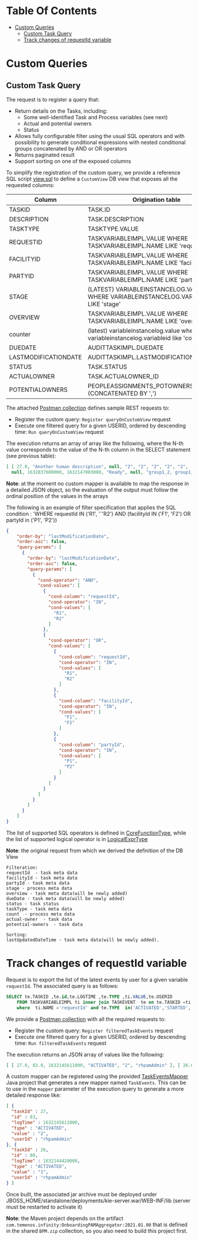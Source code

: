 # Table Of Contents
* [Custom Queries](#custom-queries)
  * [Custom Task Query](#custom-task-query)
  * [Track changes of requestId variable](#track-changes-of-requestid-variable)

# Custom Queries
## Custom Task Query
The request is to register a query that:
* Return details on the Tasks, including:
  * Some well-identified Task and Process variables (see next)
  * Actual and potential owners
  * Status
* Allows fully configurable filter using the usual SQL operators and with possibility to generate conditional
expressions with nested conditional groups concatenated by AND or OR operators
* Returns paginated result
* Support sorting on one of the exposed columns

To simplify the registration of the custom query, we provide a reference SQL script [view.sql](./view.sql) to define a 
`CustomView` DB view that exposes all the requested columns:

| Column | Origination table |
|---|---|
| TASKID | TASK.ID |
| DESCRIPTION | TASK.DESCRIPTION |
|TASKTYPE | TASKTYPE.VALUE |
|REQUESTID | TASKVARIABLEIMPL.VALUE WHERE TASKVARIABLEIMPL.NAME LIKE 'requestId' |
|FACILITYID | TASKVARIABLEIMPL.VALUE WHERE TASKVARIABLEIMPL.NAME LIKE 'facilityId' |
|PARTYID | TASKVARIABLEIMPL.VALUE WHERE TASKVARIABLEIMPL.NAME LIKE 'partyId' |
|STAGE | (LATEST) VARIABLEINSTANCELOG.VALUE WHERE VARIABLEINSTANCELOG.VARIABLEID LIKE 'stage' |
|OVERVIEW | TASKVARIABLEIMPL.VALUE WHERE TASKVARIABLEIMPL.NAME LIKE 'overview' |
|counter | (latest) variableinstancelog.value where variableinstancelog.variableid like 'counter' |
|DUEDATE | AUDITTASKIMPL.DUEDATE |
|LASTMODIFICATIONDATE | AUDITTASKIMPL.LASTMODIFICATIONDATE|
|STATUS| TASK.STATUS|
|ACTUALOWNER | TASK.ACTUALOWNER_ID|
| POTENTIALOWNERS | PEOPLEASSIGNMENTS_POTOWNERS.ENTITY_ID (CONCATENATED BY ',')|

The attached [Postman collection](./Temenos-CustomView.postman_collection.json) defines sample REST requests to:
* Register the custom query: `Register queryOnCustomView` request
* Execute one filtered query for a given USERID, ordered by descending time: `Run queryOnCustomView` request

The execution returns an array of array like the following, where the N-th value corresponds to the value of the N-th
column in the SELECT statement (see previous table):
```json
[ [ 27.0, "Another human description", null, "2", "2", "2", "2", "2", 
  null, 1632837600000, 1632147003000, "Ready", null, "group1_2, group1_3, rhpamAdmin" ] ]
```
**Note**: at the moment no custom mapper is available to map the response in a detailed JSON object, so the 
evaluation of the output must follow the ordinal position of the values in the arrays

The following is an example of filter specification that applies the SQL condition :
'WHERE requestId IN ('R1', '`'R2') AND (facilityId IN ('F1', 'F2') OR partyId in ('P1', 'P2'))
```json
{
    "order-by": "lastModificationDate",
    "order-asc": false,
    "query-params": [
      {
        "order-by": "lastModificationDate",
        "order-asc": false,
        "query-params": [
          {
            "cond-operator": "AND",
            "cond-values": [
              {
                "cond-column": "requestId",
                "cond-operator": "IN",
                "cond-values": [
                  "R1",
                  "R2"
                ]
              },
              {
                "cond-operator": "OR",
                "cond-values": [
                  {
                    "cond-column": "requestId",
                    "cond-operator": "IN",
                    "cond-values": [
                      "R1",
                      "R2"
                    ]
                  },
                  {
                    "cond-column": "facilityId",
                    "cond-operator": "IN",
                    "cond-values": [
                      "F1",
                      "F2"
                    ]
                  },
                  {
                    "cond-column": "partyId",
                    "cond-operator": "IN",
                    "cond-values": [
                      "P1",
                      "P2"
                    ]
                  }
                ]
              }
            ]
          }
        ]
      }
    ]
}
```

The list of supported SQL operators is defined in [CoreFunctionType](https://github.com/kiegroup/kie-soup/blob/e5c909959888ac498782b447851a824291319cdc/kie-soup-dataset/kie-soup-dataset-api/src/main/java/org/dashbuilder/dataset/filter/CoreFunctionType.java),
while the list of supported logical operator is in [LogicalExprType](https://github.com/kiegroup/kie-soup/blob/e5c909959888ac498782b447851a824291319cdc/kie-soup-dataset/kie-soup-dataset-api/src/main/java/org/dashbuilder/dataset/filter/LogicalExprType.java)

**Note**: the original request from which we derived the definition of the DB View 
```text
Filteration:
requestId  - task meta data
facilityId - task meta data
partyId - task meta data
stage - process meta data
overview - task meta data(will be newly added)
dueDate - task meta data(will be newly added)
status - task status
taskType - task meta data
count  - process meta data
actual-owner  - task data
potential-owners  - task data
 
Sorting:
lastUpdatedDateTime - task meta data(will be newly added).
```
# Track changes of requestId variable
Request is to export the list of the latest events by user for a given variable `requestId`.
The associated query is as follows:
```sql
SELECT te.TASKID ,te.id,te.LOGTIME ,te.TYPE ,ti.VALUE,te.USERID 
    FROM TASKVARIABLEIMPL ti inner join TASKEVENT  te on te.TASKID =ti.TASKID  
    where  ti.NAME ='requestId' and te.TYPE  in('ACTIVATED','STARTED','COMPLETED','ABORTED')
```

We provide a [Postman collection](./Temenos-Events.postman_collection.json) with all the required requests to:
* Register the custom query: `Register filteredTaskEvents` request
* Execute one filtered query for a given USERID, ordered by descending time: `Run filteredTaskEvents` request

The execution returns an JSON array of values like the following:
```json
[ [ 27.0, 83.0, 1632145611000, "ACTIVATED", "2", "rhpamAdmin" ], [ 26.0, 80.0, 1632144420000, "ACTIVATED", "1", "rhpamAdmin" ] ]
```

A custom mapper can be registered using the provided [TaskEventsMapper](./TaskEventsMapper) Java project that generates 
a new mapper named `TaskEvents`. This can be to use in the `mapper` parameter of the execution query to generate a more
detailed response like:
```json
[ {
  "taskId" : 27,
  "id" : 83,
  "logTime" : 1632145611000,
  "type" : "ACTIVATED",
  "value" : "2",
  "userId" : "rhpamAdmin"
}, {
  "taskId" : 26,
  "id" : 80,
  "logTime" : 1632144420000,
  "type" : "ACTIVATED",
  "value" : "1",
  "userId" : "rhpamAdmin"
} ]
```

Once built, the associated jar archive must be deployed under JBOSS_HOME/standalone/deployments/kie-server.war/WEB-INF/lib
(server must be restarted to activate it)

**Note**: the Maven project depends on the artifact `com.temenos.infinity:OnboardingPAMAggregator:2021.01.00` that is defined
in the shared `BPM.zip` collection, so you also need to build this project first.
